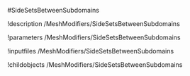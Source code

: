 <!-- MOOSE Object Documentation Stub: Remove this when content is added. -->
#SideSetsBetweenSubdomains

!description /MeshModifiers/SideSetsBetweenSubdomains

!parameters /MeshModifiers/SideSetsBetweenSubdomains

!inputfiles /MeshModifiers/SideSetsBetweenSubdomains

!childobjects /MeshModifiers/SideSetsBetweenSubdomains
